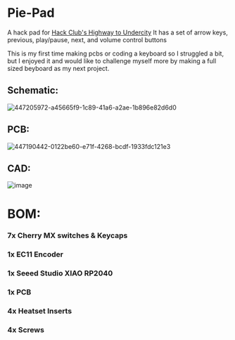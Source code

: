 # Pie-Pad
A hack pad for [Hack Club's Highway to Undercity](https://github.com/hackclub/highway) It has a set of arrow keys, previous, play/pause, next, and volume control buttons

This is my first time making pcbs or coding a keyboard so I struggled a bit, but I enjoyed it and would like to challenge myself more by making a full sized beyboard as my next project.

## Schematic:

![447205972-a45665f9-1c89-41a6-a2ae-1b896e82d6d0](https://github.com/user-attachments/assets/46a3180e-3334-4886-98c0-25a025d7be43)

## PCB:

![447190442-0122be60-e71f-4268-bcdf-1933fdc121e3](https://github.com/user-attachments/assets/5317a6b4-2d9d-4ed3-ab43-a6a842a1034a)

## CAD:

![image](https://github.com/user-attachments/assets/551ef4a4-3ba0-456e-8d1c-2c0b004c0bdb)


# BOM:
### 7x Cherry MX switches & Keycaps
### 1x EC11 Encoder
### 1x Seeed Studio XIAO RP2040
### 1x PCB
### 4x Heatset Inserts
### 4x Screws
